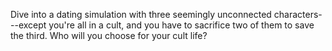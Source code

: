 Dive into a dating simulation with three seemingly unconnected characters---except you're all in a cult, and you have to sacrifice two of them to save
the third. Who will you choose for your cult life?
